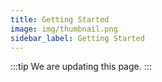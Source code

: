 ```yaml
---
title: Getting Started
image: img/thumbnail.png
sidebar_label: Getting Started
---
```


:::tip
We are updating this page.
:::
